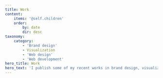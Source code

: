 ```yaml
---
title: Work
content:
    items: '@self.children'
    order:
        by: date
        dir: desc
taxonomy:
    category:
        - 'Brand design'
        - Visualization
        - 'Web design'
        - 'Web development'
hero_title: Work
hero_text: 'I publish some of my recent works in brand design, visualization, web design, and web development. Recent works soon...'
---
```


